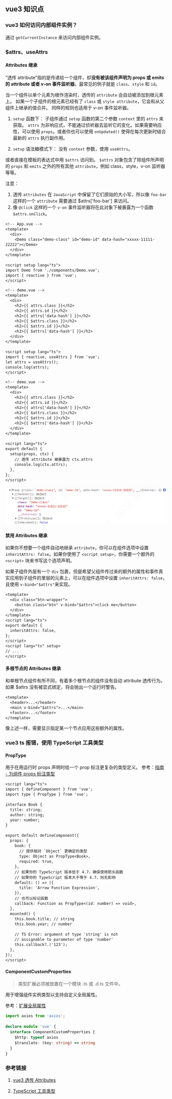 ## vue3 知识点

### vue3 如何访问内部组件实例？

通过 `getCurrentInstance` 来访问内部组件实例。

### $attrs、useAttrs

#### Attributes 继承

“透传 attribute”指的是传递给一个组件，却**没有被该组件声明为 props 或 emits 的 attribute 或者 v-on 事件监听器**。最常见的例子就是 `class`、`style` 和 `id`。

当一个组件以单个元素为根作渲染时，透传的 `attribute` 会自动被添加到根元素上。
如果一个子组件的根元素已经有了 `class` 或 `style attribute`，它会和从父组件上继承的值合并。
同样的规则也适用于 v-on 事件监听器。

1. `setup` 函数下：
   子组件通过 `setup` 函数的第二个参数 `context` 里的 `attrs` 来获取。
   `attrs` 为非响应式，不能通过侦听器去监听它的变化。如果需要响应性，可以使用 `props`。或者你也可以使用 `onUpdated()` 使得在每次更新时结合最新的 `attrs` 执行副作用。

2. `setup` 语法糖模式下：
   没有 `context` 参数，使用 `useAttrs`。

或者直接在模板的表达式中用 `$attrs` 访问到。
`$attrs` 对象包含了除组件所声明的 `props` 和 `emits` 之外的所有其他 `attribute`，例如 class，style，v-on 监听器等等。

注意：

1. 透传 `attributes` 在 `JavaScript` 中保留了它们原始的大小写，所以像 `foo-bar` 这样的一个 `attribute` 需要通过 $attrs['foo-bar'] 来访问。
2. 像 `@click` 这样的一个 `v-on` 事件监听器将在此对象下被暴露为一个函数 `$attrs.onClick`。

```vue
<!-- App.vue -->
<template>
  <div>
    <Demo class="demo-class" id="demo-id" data-hash="xxxxx-11111-22222"></Demo>
  </div>
</template>

<script setup lang="ts">
import Demo from './components/Demo.vue';
import { reactive } from 'vue';
</script>
```

```vue
<!-- demo.vue -->
<template>
  <div>
    <h2>{{ attrs.class }}</h2>
    <h2>{{ attrs.id }}</h2>
    <h2>{{ attrs['data-hash'] }}</h2>
    <h2>{{ $attrs.class }}</h2>
    <h2>{{ $attrs.id }}</h2>
    <h2>{{ $attrs['data-hash'] }}</h2>
  </div>
</template>

<script setup lang="ts">
import { reactive, useAttrs } from 'vue';
let attrs = useAttrs();
console.log(attrs);
</script>
```

```vue
<!-- demo.vue -->
<template>
  <div>
    <h2>{{ attrs.class }}</h2>
    <h2>{{ attrs.id }}</h2>
    <h2>{{ attrs['data-hash'] }}</h2>
    <h2>{{ $attrs.class }}</h2>
    <h2>{{ $attrs.id }}</h2>
    <h2>{{ $attrs['data-hash'] }}</h2>
  </div>
</template>

<script lang="ts">
export default {
  setup(props, ctx) {
    // 透传 attribute 被暴露为 ctx.attrs
    console.log(ctx.attrs);
  },
};
</script>
```

![useAttrs-demo](./images/useAttrs-demo.png)

#### 禁用 Attributes 继承

如果你不想要一个组件自动地继承 `attribute`，你可以在组件选项中设置 `inheritAttrs: false`。如果你使用了 `<script setup>`，你需要一个额外的 `<script>` 块来书写这个选项声明。

如果子组件外层有一个 `div` 包裹，但是希望父组件传过来的额外的属性和事件真实应用到子组件的里层的元素上，可以在组件选项中设置 `inheritAttrs: false`，且使用 `v-bind="$attrs"`来实现。

```vue
<template>
  <div class="btn-wrapper">
    <button class="btn" v-bind="$attrs">click me</button>
  </div>
</template>
<script lang="ts">
export default {
  inheritAttrs: false,
};
</script>
<script lang="ts" setup>
// ...
</script>
```

#### 多根节点的 Attributes 继承

和单根节点组件有所不同，有着多个根节点的组件没有自动 attribute 透传行为。如果 $attrs 没有被显式绑定，将会抛出一个运行时警告。

```vue
<template>
  <header>...</header>
  <main v-bind="$attrs">...</main>
  <footer>...</footer>
</template>
```

像上述一样，需要显示指定某一个节点应用这些额外的属性。

### vue3 ts 报错，使用 TypeScript 工具类型

#### PropType<T>

用于在用运行时 props 声明时给一个 prop 标注更复杂的类型定义。
参考：[指南 - 为组件 props 标注类型](https://cn.vuejs.org/guide/typescript/options-api.html#typing-component-props)

```vue
<script lang="ts">
import { defineComponent } from 'vue';
import type { PropType } from 'vue';

interface Book {
  title: string;
  author: string;
  year: number;
}

export default defineComponent({
  props: {
    book: {
      // 提供相对 `Object` 更确定的类型
      type: Object as PropType<Book>,
      required: true,
    },
    // 如果你的 TypeScript 版本低于 4.7，确保使用箭头函数
    // 如果你的 TypeScript 版本大于等于 4.7，则无影响
    default: () => ({
      title: 'Arrow Function Expression',
    }),
    // 也可以标记函数
    callback: Function as PropType<(id: number) => void>,
  },
  mounted() {
    this.book.title; // string
    this.book.year; // number

    // TS Error: argument of type 'string' is not
    // assignable to parameter of type 'number'
    this.callback?.('123');
  },
});
</script>
```

#### ComponentCustomProperties
>类型扩展必须被放置在一个模块 .ts 或 .d.ts 文件中。

用于增强组件实例类型以支持自定义全局属性。

参考：[扩展全局属性](https://cn.vuejs.org/guide/typescript/options-api.html#augmenting-global-properties)
```ts
import axios from 'axios';

declare module 'vue' {
  interface ComponentCustomProperties {
    $http: typeof axios
    $translate: (key: string) => string
  }
}
```

#### 

### 参考链接

1. [vue3 透传 Attributes](https://cn.vuejs.org/guide/components/attrs.html#fallthrough-attributes)

2. [TypeScript 工具类型](https://cn.vuejs.org/api/utility-types.html)

